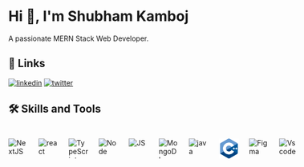 
# Hi 👋, I'm Shubham Kamboj



A passionate MERN Stack Web Developer.


## 🔗 Links
[![linkedin](https://img.shields.io/badge/linkedin-0A66C2?style=for-the-badge&logo=linkedin&logoColor=white)](https://www.linkedin.com/in/shubhamkamboj/)
[![twitter](https://img.shields.io/badge/twitter-1DA1F2?style=for-the-badge&logo=twitter&logoColor=white)](https://twitter.com/shubhamZ980)


## 🛠 Skills and Tools

 <h1 align="left"></h1>
    <p align="left" style="display: flex; gap: 20px;">
        <img src="https://th.bing.com/th/id/R.6338e3b1fefffb51443e613edd2a6b19?rik=Iw%2fLOWo8fbC2Ag&pid=ImgRaw&r=0" alt="NextJS" width="40"
            height="40">
        <img src="https://cdn0.iconfinder.com/data/icons/logos-brands-in-colors/128/react_color-512.png" alt="react"
            width="40" height="40">
        <img src="https://th.bing.com/th/id/R.86a627bd7a966a122f44164ab2b445e7?rik=YChLImhMC9h%2fyw&pid=ImgRaw&r=0" alt="TypeScript"
            width="40" height="40">
        <img src="https://cdn4.iconfinder.com/data/icons/logos-3/456/nodejs-new-pantone-black-512.png" alt="Node"
            width="40" height="40">
        <img src="https://cdn2.iconfinder.com/data/icons/designer-skills/128/code-programming-javascript-software-develop-command-language-512.png"
            alt="JS" width="40" height="40">
        <img src="https://cdn4.iconfinder.com/data/icons/logos-3/512/mongodb-2-512.png" alt="MongoDb" width="40"
            height="40">
        <img src="https://cdn4.iconfinder.com/data/icons/logos-and-brands/512/181_Java_logo_logos-512.png" alt="java"
            width="40" height="40">
        <img src="https://raw.githubusercontent.com/devicons/devicon/master/icons/cplusplus/cplusplus-original.svg"
            alt="cplusplus" width="40" height="40" />
        <img src="https://cdn4.iconfinder.com/data/icons/logos-brands-in-colors/3000/figma-logo-512.png" alt="Figma"
            width="40" height="40">
        <img src="https://th.bing.com/th/id/R.01d46d43618345a675b4348124ad403b?rik=NE%2fZLSJklPkUOA&pid=ImgRaw&r=0" alt="Vscode" width="40"
            height="40">
    </p>
